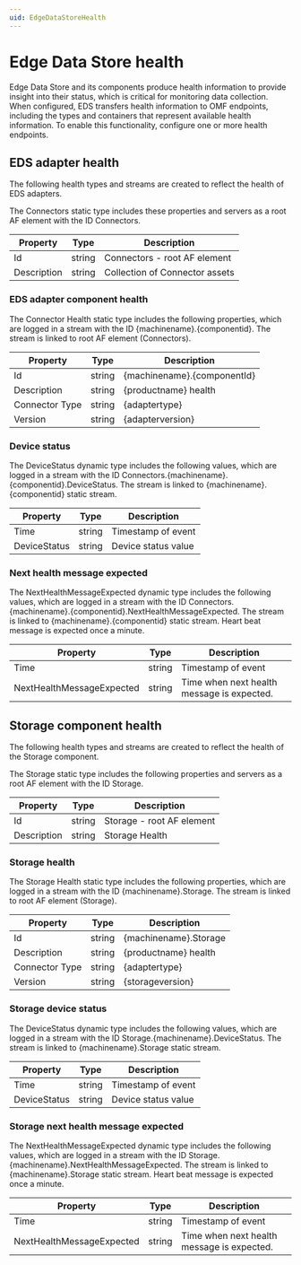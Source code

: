 ```yaml
---
uid: EdgeDataStoreHealth
---
```


# Edge Data Store health

Edge Data Store and its components produce health information to provide insight into their status, which is critical for monitoring data collection. When configured, EDS transfers health information to OMF endpoints, including the types and containers that represent available health information. To enable this functionality, configure one or more health endpoints.

## EDS adapter health

The following health types and streams are created to reflect the health of EDS adapters.

The Connectors static type includes these properties and servers as a root AF element with the ID Connectors.

| Property     | Type     | Description      |
|--------------|----------|------------------|
| Id | string | Connectors - root AF element |
| Description | string | Collection of Connector assets |

### EDS adapter component health

The Connector Health static type includes the following properties, which are logged in a stream with the ID {machinename}.{componentid}. The stream is linked to root AF element (Connectors).

| Property     | Type     | Description      |
|--------------|----------|------------------|
| Id | string  | {machinename}.{componentId} |
| Description | string | {productname} health |
| Connector Type | string | {adaptertype} |
| Version | string | {adapterversion} |

### Device status

The DeviceStatus dynamic type includes the following values, which are logged in a stream with the ID Connectors.{machinename}.{componentid}.DeviceStatus. The stream is linked to {machinename}.{componentid} static stream.

| Property     | Type     | Description      |
|--------------|----------|------------------|
| Time | string | Timestamp of event |
| DeviceStatus | string | Device status value |

### Next health message expected

The NextHealthMessageExpected dynamic type includes the following values, which are logged in a stream with the ID Connectors.{machinename}.{componentid}.NextHealthMessageExpected. The stream is linked to {machinename}.{componentid} static stream. Heart beat message is expected once a minute.

| Property     | Type     | Description      |
|--------------|----------|------------------|
| Time | string | Timestamp of event |
| NextHealthMessageExpected | string | Time when next health message is expected. |

## Storage component health

The following health types and streams are created to reflect the health of the Storage component.

The Storage static type includes the following properties and servers as a root AF element with the ID Storage.

| Property     | Type     | Description      |
|--------------|----------|------------------|
| Id | string | Storage - root AF element |
| Description | string | Storage Health |

### Storage health

The Storage Health static type includes the following properties, which are logged in a stream with the ID {machinename}.Storage. The stream is linked to root AF element (Storage).

| Property     | Type     | Description      |
|--------------|----------|------------------|
| Id | string  | {machinename}.Storage |
| Description | string | {productname} health |
| Connector Type | string | {adaptertype} |
| Version | string | {storageversion} |

### Storage device status

The DeviceStatus dynamic type includes the following values, which are logged in a stream with the ID Storage.{machinename}.DeviceStatus. The stream is linked to {machinename}.Storage static stream.

| Property     | Type     | Description      |
|--------------|----------|------------------|
| Time | string | Timestamp of event |
| DeviceStatus | string | Device status value |

### Storage next health message expected

The NextHealthMessageExpected dynamic type includes the following values, which are logged in a stream with the ID Storage.{machinename}.NextHealthMessageExpected. The stream is linked to {machinename}.Storage static stream. Heart beat message is expected once a minute.

| Property     | Type     | Description      |
|--------------|----------|------------------|
| Time | string | Timestamp of event |
| NextHealthMessageExpected | string | Time when next health message is expected. |
